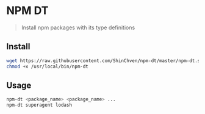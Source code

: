 # NPM DT

> Install npm packages with its type definitions

## Install

```bash
wget https://raw.githubusercontent.com/ShinChven/npm-dt/master/npm-dt.sh -O /usr/local/bin/npm-dt
chmod +x /usr/local/bin/npm-dt
```

## Usage

```bash
npm-dt <package_name> <package_name> ...
npm-dt superagent lodash
```
